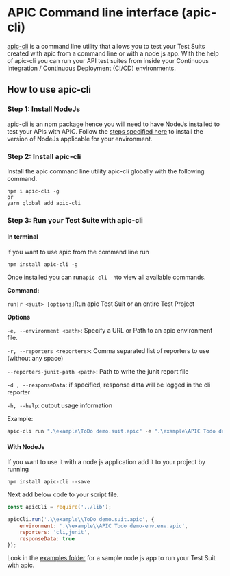 # APIC Command line interface \(apic-cli\)

[apic-cli](https://www.npmjs.com/package/apic-cli) is a command line utility that allows you to test your Test Suits created with apic from a command line or with a node js app. With the help of apic-cli you can run your API test suites from inside your Continuous Integration / Continuous Deployment \(CI/CD\) environments.

## How to use apic-cli

### Step 1: Install NodeJs

apic-cli is an npm package hence you will need to have NodeJs installed to test your APIs with APIC. Follow the [steps specified here](https://nodejs.org/en/download/package-manager/) to install the version of NodeJs  applicable for your environment.

### Step 2: Install apic-cli

Install the apic command line utility apic-cli globally with the following command.

```text
npm i apic-cli -g
or 
yarn global add apic-cli
```

### Step 3: Run your Test Suite with apic-cli

#### In terminal

if you want to use apic from the command line run

```text
npm install apic-cli -g
```

Once installed you can run`apic-cli -h`to view all available commands.

**Command:**

`run|r <suit> [options]`Run apic Test Suit or an entire Test Project

**Options**

`-e, --environment <path>`: Specify a URL or Path to an apic environment file.

`-r, --reporters <reporters>`: Comma separated list of reporters to use \(without any space\)

`--reporters-junit-path <path>`: Path to write the junit report file

`-d , --responseData`: if specified, response data will be logged in the cli reporter

`-h, --help`: output usage information

Example:

```javascript
apic-cli run ".\example\ToDo demo.suit.apic" -e ".\example\APIC Todo demo-env.env.apic" -r cli,junit -d
```

#### With NodeJs

If you want to use it with a node js application add it to your project by running

```text
npm install apic-cli --save
```

Next add below code to your script file.

```javascript
const apicCli = require('../lib');

apicCli.run('.\\example\\ToDo demo.suit.apic', {
    environment: '.\\example\\APIC Todo demo-env.env.apic',
    reporters: 'cli,junit',
    responseData: true
});
```

Look in the [examples folder](https://github.com/apic-apps/apic-cli) for a sample node js app to run your Test Suit with apic.

